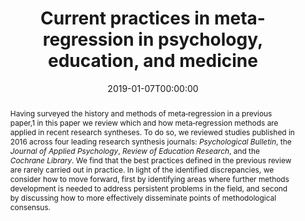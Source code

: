 ---
date: "2019-01-07T00:00:00"
publication_types:
- "2"
authors:
- admin
publishDate: "2019-01-07T00:00:00"
title: "Current practices in meta-regression in psychology, education, and medicine"
publication: "_Research Synthesis Methods, 10_(2), 180-194"
abstract: "Having surveyed the history and methods of meta‐regression in a previous paper,1 in this paper we review which and how meta‐regression methods are applied in recent research syntheses. To do so, we reviewed studies published in 2016 across four leading research synthesis journals: _Psychological Bulletin_, the _Journal of Applied Psychology_, _Review of Education Research_, and the _Cochrane Library_. We find that the best practices defined in the previous review are rarely carried out in practice. In light of the identified discrepancies, we consider how to move forward, first by identifying areas where further methods development is needed to address persistent problems in the field, and second by discussing how to more effectively disseminate points of methodological consensus."
featured: false
image: 
projects: []
tags: 
- meta-analysis
- meta-regression
- systematic review

slides: 
summary: 
links:
- name: Journal
  url: https://doi.org/10.1002/jrsm.1339
url_preprint: "https://psyarxiv.com/d38aq"
url_code: ""
url_dataset: "https://osf.io/z3cx2/"
url_pdf: 
url_poster: ""
url_project: ""
url_slides: ""
url_source: ""
url_video: ""
---